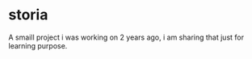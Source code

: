 # storia
A smaill project i was working on 2 years ago, i am sharing that just for learning purpose.
